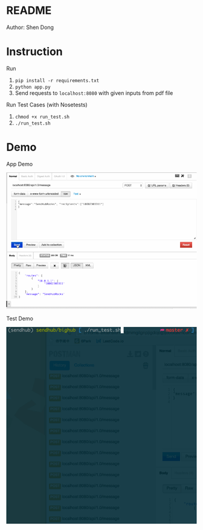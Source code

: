 # README

Author: Shen Dong

# Instruction
Run

1. `pip install -r requirements.txt`
2. `python app.py`
3. Send requests to `localhost:8080` with given inputs from pdf file

Run Test Cases (with Nosetests)
1. `chmod +x run_test.sh`
2. `./run_test.sh`


# Demo

App Demo

![](./demo/app_demo.gif)

Test Demo

![](./demo/test_demo.gif)
